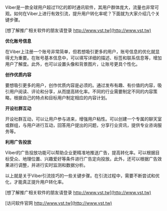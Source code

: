 Viber是一款全球用户超过11亿的即时通讯软件，其用户群体庞大，流量也非常可观。如何在Viber上进行有效引流，提升用户转化率呢？下面就为大家介绍几个关键步骤。

[想了解推广相关软件的朋友请登录 http://www.vst.tw](http://www.vst.tw)

**优化账号信息**

在Viber上注册一个账号非常简单，但若想吸引更多的用户，账号信息的优化就显得尤为重要。在账号基本信息中，可以填写详细的描述、标签和联系信息等，增加用户了解度。此外，也可以设置头像和背景图片，让账号更具个性化。

**创作优质内容**

要想吸引更多的用户，创作优质内容是必须的。通过发布有趣、有价值的内容，吸引用户阅读、评论和分享，从而提高转化率。不同的行业需要制定不同的内容策略，根据自己的特点和目标用户制定相应的内容计划。

**开设社群互动**

开设社群互动，可以让用户参与进来，增强用户粘性。可以创建一个专属的聊天室或群组，与用户进行互动，回答用户提出的问题，分享行业资讯，提供专业咨询服务等。

**利用广告投放**

Viber的广告投放功能可以帮助企业更精准地推送广告，提高转化率。可以根据目标受众、地理位置、兴趣爱好等条件进行广告定向投放。此外，还可以根据广告效果进行调整，并进行实时监测和数据分析。

以上就是关于Viber引流技巧的一些关键步骤。在引流过程中，需要不断尝试和优化，才能真正提升用户转化率。

[想了解推广相关软件的朋友请登录 http://www.vst.tw](http://www.vst.tw)


[访问软件官网 http://www.vst.tw](http://www.vst.tw)
